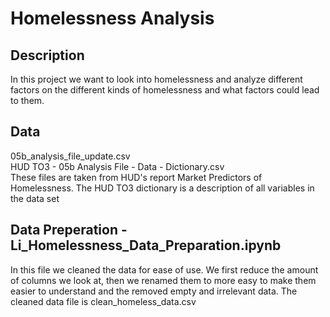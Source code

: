 # Homelessness Analysis  
## Description  
In this project we want to look into homelessness and analyze different factors on the different kinds of homelessness and what factors could lead to them.  

## Data  
05b_analysis_file_update.csv  
HUD TO3 - 05b Analysis File - Data - Dictionary.csv  
These files are taken from HUD's report Market Predictors of Homelessness. The HUD TO3 dictionary is a description of all variables in the data set

## Data Preperation - Li_Homelessness_Data_Preparation.ipynb
In this file we cleaned the data for ease of use. We first reduce the amount of columns we look at, then we renamed them to more easy to make them easier to understand and the removed empty and irrelevant data. The cleaned data file is clean_homeless_data.csv
